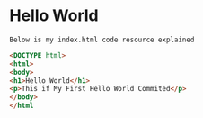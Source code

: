 <h1>Hello World</h1>

`Below is my index.html code resource explained`

```html
<DOCTYPE html>
<html>
<body>
<h1>Hello World</h1>
<p>This if My First Hello World Commited</p>
</body>
</html
``` 
